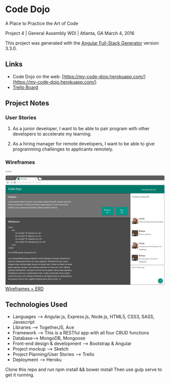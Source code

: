 # Code Dojo

A Place to Practice the Art of Code

Project 4 | General Assembly WDI | Atlanta, GA
March 4, 2016

This project was generated with the [Angular Full-Stack Generator](https://github.com/DaftMonk/generator-angular-fullstack) version 3.3.0.

## Links
* Code Dojo on the web: [https://my-code-dojo.herokuapp.com/](https://my-code-dojo.herokuapp.com/)
* [Trello Board](https://trello.com/b/Tn8xxsPW)

## Project Notes
### User Stories
1. As a junior developer, I want to be able to pair program with other developers
to accelerate my learning.

2. As a hiring manager for remote developers, I want to be able to give programming
challenges to applicants remotely.

### Wireframes
![wireframe](client/assets/images/Student.png)
[Wireframes + ERD]()

## Technologies Used
* Languages --> Angular.js, Express.js, Node.js, HTML5, CSS3, SASS, Javascript
* Libraries --> TogetherJS, Ace
* Framework --> This is a RESTful app with all four CRUD functions
* Database--> MongoDB, Mongoose
* Front-end design & development --> Bootstrap & Angular
* Project mockup --> Sketch
* Project Planning/User Stories --> Trello
* Deployment --> Heroku

Clone this repo and run npm install && bower install Then use gulp serve to get it running.
